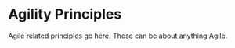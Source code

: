 # Agility Principles

Agile related principles go here. These can be about anything [Agile](https://www.agilealliance.org/agile101/).